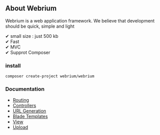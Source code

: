 ## About Webrium

Webrium is a web application framework. We believe that development should be quick, simple and light

✔ small size : just 500 kb <br>
✔ Fast <br>
✔ MVC <br>
✔ Supprot Composer <br>



### install
```
composer create-project webrium/webrium
```


### Documentation
 
 * [Routing](https://github.com/webrium/webrium/wiki/routing)
 * [Controllers](https://github.com/webrium/webrium/wiki/controllers)
 * [URL Generation](https://github.com/webrium/webrium/wiki/URL-Generation)
 * [Blade Templates](https://github.com/webrium/webrium/wiki/Blade-Templates)
 * [View](https://github.com/webrium/webrium/wiki/View)
 * [Upload](https://github.com/webrium/webrium/wiki/Upload)
 
